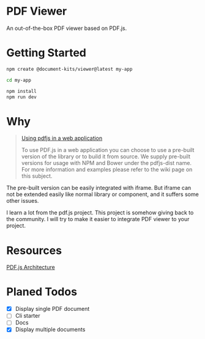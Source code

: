 # PDF Viewer

An out-of-the-box PDF viewer based on PDF.js.

# Getting Started

```bash
npm create @document-kits/viewer@latest my-app

cd my-app

npm install
npm run dev
```

# Why

> [Using pdfjs in a web application](https://github.com/mozilla/pdf.js#using-pdfjs-in-a-web-application)
>
> To use PDF.js in a web application you can choose to use a pre-built version of the library or to build it from source.
> We supply pre-built versions for usage with NPM and Bower under the pdfjs-dist name.
> For more information and examples please refer to the wiki page on this subject.

The pre-built version can be easily integrated with iframe. But iframe can not be extended easily like normal library or
component, and it suffers some other issues.

I learn a lot from the pdf.js project. This project is somehow giving back to the community. I will try to
make it easier to integrate PDF viewer to your project.

# Resources

[PDF.js Architecture](https://hacks.mozilla.org/2021/10/implementing-form-filling-and-accessibility-in-the-firefox-pdf-viewer/)

# Planed Todos

- [x] Display single PDF document
- [ ] Cli starter
- [ ] Docs
- [x] Display multiple documents
